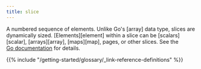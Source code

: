 ```yaml
---
title: slice
---
```


A numbered sequence of elements. Unlike Go's [array] data type, slices are dynamically sized. [Elements][element] within a slice can be [scalars][scalar], [arrays][array], [maps][map], pages, or other slices. See the [Go&nbsp;documentation](https://go.dev/ref/spec#Slice_types) for details.

{{% include "/getting-started/glossary/_link-reference-definitions" %}}
